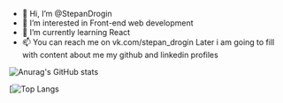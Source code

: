 - 👋 Hi, I’m @StepanDrogin
- 👀 I’m interested in Front-end web development
- 🌱 I’m currently learning React
- 📫 You can reach me on vk.com/stepan_drogin
Later i am going to fill with content about me my github and linkedin profiles


![Anurag's GitHub stats](https://github-readme-stats.vercel.app/api?username=stepandrogin&hide=contribs,prs)

[![Top Langs](https://github-readme-stats.vercel.app/api/top-langs/?username=stepandrogin)


<!---
StepanDrogin/StepanDrogin is a ✨ special ✨ repository because its `README.md` (this file) appears on your GitHub profile.
You can click the Preview link to take a look at your changes.
--->
